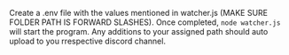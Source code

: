 Create a .env file with the values mentioned in watcher.js (MAKE SURE FOLDER PATH IS FORWARD SLASHES). Once completed, ```node watcher.js``` will start the program. Any additions to your assigned path should auto upload to you rrespective discord channel.